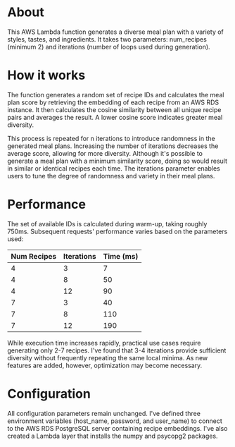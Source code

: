 # About
This AWS Lambda function generates a diverse meal plan with a variety of styles, tastes, and ingredients. It takes two parameters: num_recipes (minimum 2) and iterations (number of loops used during generation).

# How it works
The function generates a random set of recipe IDs and calculates the meal plan score by retrieving the embedding of each recipe from an AWS RDS instance. It then calculates the cosine similarity between all unique recipe pairs and averages the result. A lower cosine score indicates greater meal diversity.

This process is repeated for n iterations to introduce randomness in the generated meal plans. Increasing the number of iterations decreases the average score, allowing for more diversity. Although it's possible to generate a meal plan with a minimum similarity score, doing so would result in similar or identical recipes each time. The iterations parameter enables users to tune the degree of randomness and variety in their meal plans.

# Performance
The set of available IDs is calculated during warm-up, taking roughly 750ms. Subsequent requests' performance varies based on the parameters used:


| Num Recipes | Iterations | Time (ms) |
| ----------- | ---------- | --------- |
| 4           | 3          | 7         |
| 4           | 8          | 50        |
| 4           | 12         | 90        |
| 7           | 3          | 40        |
| 7           | 8          | 110       |
| 7           | 12         | 190       |


While execution time increases rapidly, practical use cases require generating only 2-7 recipes. I've found that 3-4 iterations provide sufficient diversity without frequently repeating the same local minima. As new features are added, however, optimization may become necessary.

# Configuration
All configuration parameters remain unchanged. I've defined three environment variables (host_name, password, and user_name) to connect to the AWS RDS PostgreSQL server containing recipe embeddings. I've also created a Lambda layer that installs the numpy and psycopg2 packages.